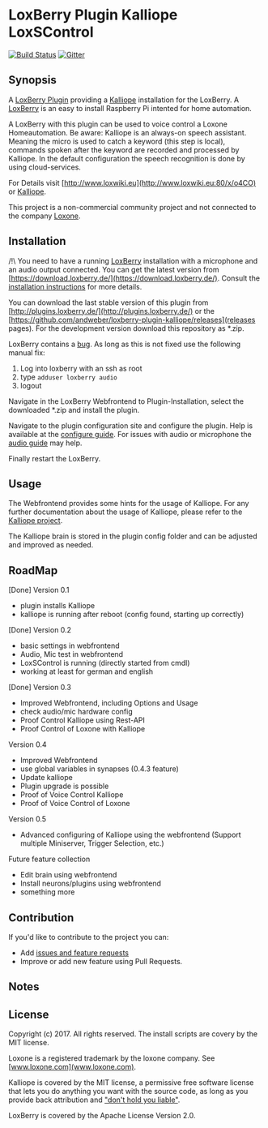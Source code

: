 # LoxBerry Plugin Kalliope LoxSControl

[![Build Status](https://travis-ci.org/andweber/kalliope_loxberry.svg?branch=master)](https://travis-ci.org/andweber/kalliope_neuron_loxone)
[![Gitter](https://badges.gitter.im/gitterHQ/gitter.svg)](https://gitter.im/kalliope-project/Lobby)

## Synopsis

A [LoxBerry Plugin](http://plugins.loxberry.de/) providing a [Kalliope](https://github.com/kalliope-project/kalliope/) installation for the LoxBerry. A [LoxBerry](http://www.loxwiki.eu:80/x/o4CO) is an easy to install Raspberry Pi intented for home automation.

A LoxBerry with this plugin can be used to voice control a Loxone Homeautomation. Be aware: Kalliope is an always-on speech assistant. Meaning the micro is used to catch a keyword (this step is local), commands spoken after the keyword are recorded and processed by Kalliope. In the default configuration the speech recognition is done by using cloud-services. 

For Details visit [http://www.loxwiki.eu](http://www.loxwiki.eu:80/x/o4CO) or [Kalliope](https://github.com/kalliope-project/kalliope/).


This project is a non-commercial community project and not connected to the company [Loxone](www.loxone.com).

## Installation

/!\ You need to have a running [LoxBerry](http://www.loxwiki.eu:80/x/o4CO) installation with a microphone and an audio output connected. You can get the latest version from [https://download.loxberry.de/](https://download.loxberry.de/). Consult the [installation instructions](http://www.loxwiki.eu:80/x/r4CO) for more details. 

You can download the last stable version of this plugin from [http://plugins.loxberry.de/](http://plugins.loxberry.de/) or the [https://github.com/andweber/loxberry-plugin-kalliope/releases](releases pages). For the development version download this repository as *.zip.

LoxBerry contains a [bug](https://github.com/mschlenstedt/Loxberry/issues/165). As long as this is not fixed use the following manual fix:
1. Log into loxberry with an ssh as root
2. type ```adduser loxberry audio```
3. logout

Navigate in the LoxBerry Webfrontend to Plugin-Installation, select the downloaded *.zip and install the plugin. 

Navigate to the plugin configuration site and configure the plugin. Help is available at the [configure guide](CONFIG.md). For issues with audio or microphone the [audio guide](AUDIO.md) may help.

Finally restart the LoxBerry.

## Usage

The Webfrontend provides some hints for the usage of Kalliope. For any further documentation about the usage of Kalliope, please refer to the [Kalliope project](https://github.com/kalliope-project/kalliope/).

The Kalliope brain is stored in the plugin config folder and can be adjusted and improved as needed. 


## RoadMap

[Done] Version 0.1
- plugin installs Kalliope
- kalliope is running after reboot (config found, starting up correctly)

[Done] Version 0.2
- basic settings in webfrontend
- Audio, Mic test in webfrontend
- LoxSControl is running (directly started from cmdl)
- working at least for german and english

[Done] Version 0.3
- Improved Webfrontend, including Options and Usage
- check audio/mic hardware config
- Proof Control Kalliope using Rest-API
- Proof Control of Loxone with Kalliope

Version 0.4
- Improved Webfrontend
- use global variables in synapses (0.4.3 feature)
- Update kalliope
- Plugin upgrade is possible
- Proof of Voice Control Kalliope
- Proof of Voice Control of Loxone

Version 0.5
- Advanced configuring of Kalliope using the webfrontend (Support multiple Miniserver, Trigger Selection, etc.)

Future feature collection
- Edit brain using webfrontend
- Install neurons/plugins using webfrontend
- something more

## Contribution

If you'd like to contribute to the project you can:
- Add [issues and feature requests](../../issues)
- Improve or add new feature using Pull Requests.

## Notes



## License

Copyright (c) 2017. All rights reserved.
The install scripts are covery by the MIT license.

Loxone is a registered trademark by the loxone company. See [www.loxone.com](www.loxone.com). 

Kalliope is covered by the MIT license, a permissive free software license that lets you do anything you want with the source code, as long as you provide back attribution and ["don't hold you liable"](http://choosealicense.com/).

LoxBerry is covered by the Apache License Version 2.0. 
